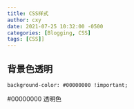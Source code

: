 ```yaml
---
title: CSS样式
author: cxy
date: 2021-07-25 10:32:00 -0500
categories: [Blogging, CSS]
tags: [CSS]]
---
```


## 背景色透明

```
background-color: #00000000 !important;
```

#00000000	透明色